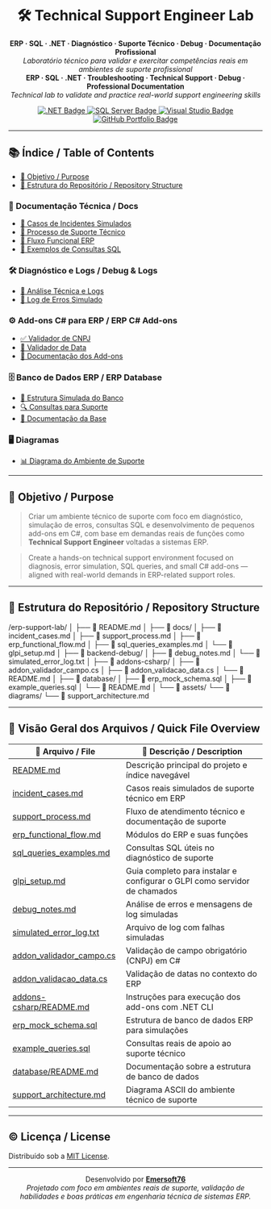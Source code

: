 <h1 align="center">🛠️ Technical Support Engineer Lab</h1>

<p align="center">
  <strong>ERP · SQL · .NET · Diagnóstico · Suporte Técnico · Debug · Documentação Profissional</strong><br>
  <em>Laboratório técnico para validar e exercitar competências reais em ambientes de suporte profissional</em><br>
  <strong>ERP · SQL · .NET · Troubleshooting · Technical Support · Debug · Professional Documentation</strong><br>
  <em>Technical lab to validate and practice real-world support engineering skills</em>
</p>

<p align="center">
  <a href="https://dotnet.microsoft.com" target="_blank">
    <img src="https://img.shields.io/badge/.NET-C%23-512BD4?logo=dotnet" alt=".NET Badge"/>
  </a>
  <a href="https://www.microsoft.com/sql-server" target="_blank">
    <img src="https://img.shields.io/badge/SQL-Server-CC2927?logo=microsoftsqlserver&logoColor=white" alt="SQL Server Badge"/>
  </a>
  <a href="https://learn.microsoft.com/en-us/visualstudio/" target="_blank">
    <img src="https://img.shields.io/badge/Visual_Studio-IDE-5C2D91?logo=visualstudio" alt="Visual Studio Badge"/>
  </a>
  <a href="https://github.com/Emersoft76" target="_blank">
    <img src="https://img.shields.io/badge/GitHub-Portfólio-181717?logo=github" alt="GitHub Portfolio Badge"/>
  </a>
</p>

---

## 📚 Índice / Table of Contents

- [🎯 Objetivo / Purpose](#-objetivo--purpose)
- [📁 Estrutura do Repositório / Repository Structure](#-estrutura-do-repositório--repository-structure)

### 📄 Documentação Técnica / Docs
- [🧾 Casos de Incidentes Simulados](./docs/incident_cases.md)
- [🧩 Processo de Suporte Técnico](./docs/support_process.md)
- [🧭 Fluxo Funcional ERP](./docs/erp_functional_flow.md)
- [🧮 Exemplos de Consultas SQL](./docs/sql_queries_examples.md)

### 🛠️ Diagnóstico e Logs / Debug & Logs
- [🧪 Análise Técnica e Logs](./backend-debug/debug_notes.md)
- [📃 Log de Erros Simulado](./backend-debug/simulated_error_log.txt)

### ⚙️ Add-ons C# para ERP / ERP C# Add-ons
- [✅ Validador de CNPJ](./addons-csharp/addon_validador_campo.cs)
- [📅 Validador de Data](./addons-csharp/addon_validacao_data.cs)
- [📘 Documentação dos Add-ons](./addons-csharp/README.md)

### 🗄️ Banco de Dados ERP / ERP Database
- [📐 Estrutura Simulada do Banco](./database/erp_mock_schema.sql)
- [🔍 Consultas para Suporte](./database/example_queries.sql)
- [📘 Documentação da Base](./database/README.md)

### 🖥️ Diagramas
- [📊 Diagrama do Ambiente de Suporte](./assets/diagrams/support_architecture.md)

---

## 🎯 Objetivo / Purpose

> Criar um ambiente técnico de suporte com foco em diagnóstico, simulação de erros, consultas SQL e desenvolvimento de pequenos add-ons em C#, com base em demandas reais de funções como **Technical Support Engineer** voltadas a sistemas ERP.

> Create a hands-on technical support environment focused on diagnosis, error simulation, SQL queries, and small C# add-ons — aligned with real-world demands in ERP-related support roles.

---

## 📁 Estrutura do Repositório / Repository Structure

/erp-support-lab/ │ ├── 📄 README.md │ ├── 📁 docs/ │ ├── 📄 incident_cases.md │ ├── 📄 support_process.md │ ├── 📄 erp_functional_flow.md │ ├── 📄 sql_queries_examples.md │ └── 📄 glpi_setup.md │ ├── 📁 backend-debug/ │ ├── 📄 debug_notes.md │ └── 📄 simulated_error_log.txt │ ├── 📁 addons-csharp/ │ ├── 📄 addon_validador_campo.cs │ ├── 📄 addon_validacao_data.cs │ └── 📄 README.md │ ├── 📁 database/ │ ├── 📄 erp_mock_schema.sql │ ├── 📄 example_queries.sql │ └── 📄 README.md │ └── 📁 assets/ └── 📁 diagrams/ └── 📄 support_architecture.md

---

## 🔎 Visão Geral dos Arquivos / Quick File Overview

| 📄 Arquivo / File                          | 📝 Descrição / Description                                                      |
|-------------------------------------------|----------------------------------------------------------------------------------|
| [README.md](./README.md)                  | Descrição principal do projeto e índice navegável                               |
| [incident_cases.md](./docs/incident_cases.md) | Casos reais simulados de suporte técnico em ERP                                |
| [support_process.md](./docs/support_process.md) | Fluxo de atendimento técnico e documentação de suporte                         |
| [erp_functional_flow.md](./docs/erp_functional_flow.md) | Módulos do ERP e suas funções                                                  |
| [sql_queries_examples.md](./docs/sql_queries_examples.md) | Consultas SQL úteis no diagnóstico de suporte                                  |
| [glpi_setup.md](./docs/glpi_setup.md)     | Guia completo para instalar e configurar o GLPI como servidor de chamados       |
| [debug_notes.md](./backend-debug/debug_notes.md) | Análise de erros e mensagens de log simuladas                                 |
| [simulated_error_log.txt](./backend-debug/simulated_error_log.txt) | Arquivo de log com falhas simuladas                                            |
| [addon_validador_campo.cs](./addons-csharp/addon_validador_campo.cs) | Validação de campo obrigatório (CNPJ) em C#                                   |
| [addon_validacao_data.cs](./addons-csharp/addon_validacao_data.cs) | Validação de datas no contexto do ERP                                         |
| [addons-csharp/README.md](./addons-csharp/README.md) | Instruções para execução dos add-ons com .NET CLI                              |
| [erp_mock_schema.sql](./database/erp_mock_schema.sql) | Estrutura de banco de dados ERP para simulações                               |
| [example_queries.sql](./database/example_queries.sql) | Consultas reais de apoio ao suporte técnico                                   |
| [database/README.md](./database/README.md) | Documentação sobre a estrutura de banco de dados                               |
| [support_architecture.md](./assets/diagrams/support_architecture.md) | Diagrama ASCII do ambiente técnico de suporte                                 |

---

## ©️ Licença / License

Distribuído sob a [MIT License](./LICENSE).

---

<p align="center">
  Desenvolvido por <a href="https://github.com/Emersoft76" target="_blank"><strong>Emersoft76</strong></a><br>
  <em>Projetado com foco em ambientes reais de suporte, validação de habilidades e boas práticas em engenharia técnica de sistemas ERP.</em>
</p>

